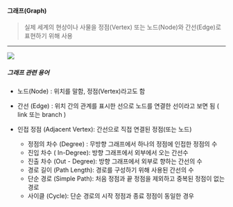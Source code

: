 #### 그래프(Graph)

> 실제 세계의 현상이나 사물을 정점(Vertex) 또는 노드(Node)와 간선(Edge)로 표현하기 위해 사용

---

<div style="text-align: left;"><img style="max-height:50%; max-width:45%; " src="https://www.fun-coding.org/00_Images/graph.png"></div>



##### 그래프 관련 용어

- 노드(Node) : 위치를 말함, 정점(Vertex)라고도 함
- 간선 (Edge) : 위치 간의 관계를 표시한 선으로 노드를 연결한 선이라고 보면 됨 ( link 또는 branch )

- 인접 정점 (Adjacent Vertex): 간선으로 직접 연결된 정점(또는 노드)
  - 정점의 차수 (Degree) : 무방향 그래프에서 하나의 정점에 인접한 정점의 수
  - 진입 차수 ( In-Degree): 방향 그래프에서 외부에서 오는 간선수
  - 진출 차수 (Out - Degree): 방향 그래프에서 외부로 향하는 간선의 수
  - 경로 길이 (Path Length): 경로를 구성하기 위해 사용된 간선의 수
  - 단순 경로 (Simple Path): 처음 정점과 끝 정점을 제외하고 중복된 정점이 없는 경로 
  - 사이클 (Cycle): 단순 경로의 시작 정점과 종료 정점이 동일한 경우